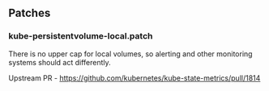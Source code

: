 ## Patches

### kube-persistentvolume-local.patch

There is no upper cap for local volumes, so alerting and other monitoring systems should act differently.

Upstream PR - https://github.com/kubernetes/kube-state-metrics/pull/1814
